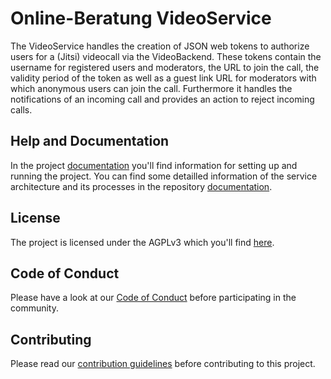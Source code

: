 # Online-Beratung VideoService

The VideoService handles the creation of JSON web tokens to authorize users for a (Jitsi) videocall via the VideoBackend. These tokens contain the username for registered users and moderators, the URL to join the call, the validity period of the token as well as a guest link URL for moderators with which anonymous users can join the call.
Furthermore it handles the notifications of an incoming call and provides an action to reject incoming calls.

## Help and Documentation
In the project [documentation](https://onlineberatung.github.io/documentation/docs/setup/setup-backend) you'll find information for setting up and running the project.
You can find some detailled information of the service architecture and its processes in the repository [documentation](https://github.com/Onlineberatung/onlineBeratung-videoService/tree/master/documentation).

## License
The project is licensed under the AGPLv3 which you'll find [here](https://github.com/Onlineberatung/onlineBeratung-videoService/blob/master/LICENSE).

## Code of Conduct
Please have a look at our [Code of Conduct](https://github.com/Onlineberatung/.github/blob/master/CODE_OF_CONDUCT.md) before participating in the community.

## Contributing
Please read our [contribution guidelines](https://github.com/Onlineberatung/.github/blob/master/CONTRIBUTING.md) before contributing to this project.

